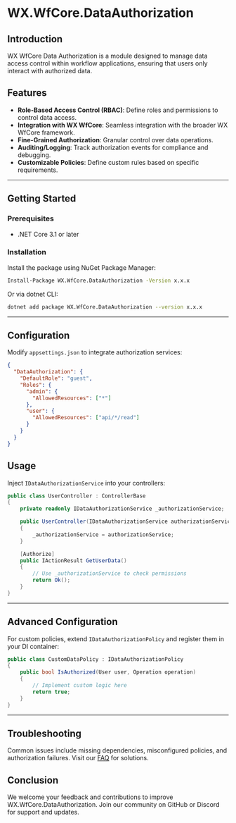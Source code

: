 # WX.WfCore.DataAuthorization

## Introduction
WX WfCore Data Authorization is a module designed to manage data access control within workflow applications, ensuring that users only interact with authorized data.

## Features
- **Role-Based Access Control (RBAC)**: Define roles and permissions to control data access.
- **Integration with WX WfCore**: Seamless integration with the broader WX WfCore framework.
- **Fine-Grained Authorization**: Granular control over data operations.
- **Auditing/Logging**: Track authorization events for compliance and debugging.
- **Customizable Policies**: Define custom rules based on specific requirements.

---

## Getting Started
### Prerequisites
- .NET Core 3.1 or later

### Installation
Install the package using NuGet Package Manager:
```bash
Install-Package WX.WfCore.DataAuthorization -Version x.x.x
```
Or via dotnet CLI:
```bash
dotnet add package WX.WfCore.DataAuthorization --version x.x.x
```

---

## Configuration
Modify `appsettings.json` to integrate authorization services:
```json
{
  "DataAuthorization": {
    "DefaultRole": "guest",
    "Roles": {
      "admin": {
        "AllowedResources": ["*"]
      },
      "user": {
        "AllowedResources": ["api/*/read"]
      }
    }
  }
}
```

## Usage
Inject `IDataAuthorizationService` into your controllers:
```csharp
public class UserController : ControllerBase
{
    private readonly IDataAuthorizationService _authorizationService;

    public UserController(IDataAuthorizationService authorizationService)
    {
        _authorizationService = authorizationService;
    }

    [Authorize]
    public IActionResult GetUserData()
    {
        // Use _authorizationService to check permissions
        return Ok();
    }
}
```

---

## Advanced Configuration
For custom policies, extend `IDataAuthorizationPolicy` and register them in your DI container:
```csharp
public class CustomDataPolicy : IDataAuthorizationPolicy
{
    public bool IsAuthorized(User user, Operation operation)
    {
        // Implement custom logic here
        return true;
    }
}
```

---

## Troubleshooting
Common issues include missing dependencies, misconfigured policies, and authorization failures. Visit our [FAQ](https://faq.wxwfcore.com) for solutions.

## Conclusion
We welcome your feedback and contributions to improve WX.WfCore.DataAuthorization. Join our community on GitHub or Discord for support and updates.

